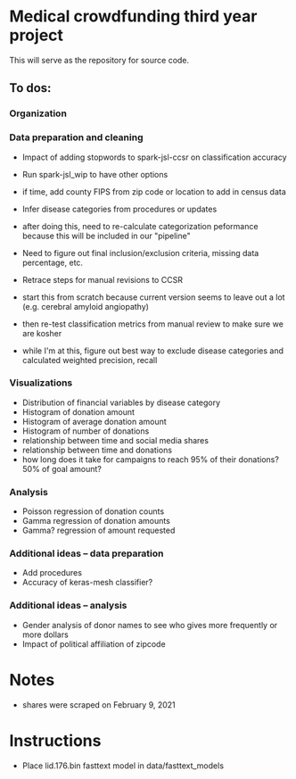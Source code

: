 # Medical crowdfunding third year project

This will serve as the repository for source code.

## To dos:

### Organization

### Data preparation and cleaning
-	Impact of adding stopwords to spark-jsl-ccsr on classification accuracy
-	Run spark-jsl_wip to have other options
-	if time, add county FIPS from zip code or location to add in census data
-	Infer disease categories from procedures or updates
  - after doing this, need to re-calculate categorization peformance because this will be included in our "pipeline"
- Need to figure out final inclusion/exclusion criteria, missing data percentage, etc.

- Retrace steps for manual revisions to CCSR
- start this from scratch because current version seems to leave out a lot (e.g. cerebral amyloid angiopathy)
- then re-test classification metrics from manual review to make sure we are kosher
- while I'm at this, figure out best way to exclude disease categories and calculated weighted precision, recall


### Visualizations
-	Distribution of financial variables by disease category
-	Histogram of donation amount
-	Histogram of average donation amount
-	Histogram of number of donations
- relationship between time and social media shares
- relationship between time and donations
- how long does it take for campaigns to reach 95% of their donations? 50% of goal amount?

### Analysis
-	Poisson regression of donation counts
-	Gamma regression of donation amounts
- Gamma? regression of amount requested

### Additional ideas – data preparation
-	Add procedures
- Accuracy of keras-mesh classifier?

### Additional ideas – analysis
-	Gender analysis of donor names to see who gives more frequently or more dollars
-	Impact of political affiliation of zipcode



# Notes
- shares were scraped on February 9, 2021


# Instructions

- Place lid.176.bin fasttext model in data/fasttext_models
